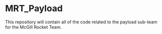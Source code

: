# MRT_Payload
This repository will contain all of the code related to the payload sub-team for the McGill Rocket Team.
